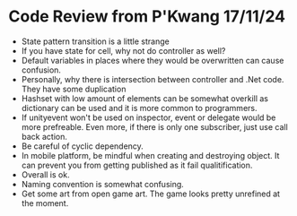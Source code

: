 # Code Review from P'Kwang 17/11/24

- State pattern transition is a little strange
- If you have state for cell, why not do controller as well?
- Default variables in places where they would be overwritten can cause confusion.
- Personally, why there is intersection between controller and .Net code. They have some duplication
- Hashset with low amount of elements can be somewhat overkill as dictionary can be used and it is more common to programmers.
- If unityevent won't be used on inspector, event or delegate would be more prefreable. Even more, if there is only one subscriber, just use call back action.
- Be careful of cyclic dependency.
- In mobile platform, be mindful when creating and destroying object. It can prevent you from getting published as it fail qualitification.
- Overall is ok.
- Naming convention is somewhat confusing.
- Get some art from open game art. The game looks pretty unrefined at the moment.
